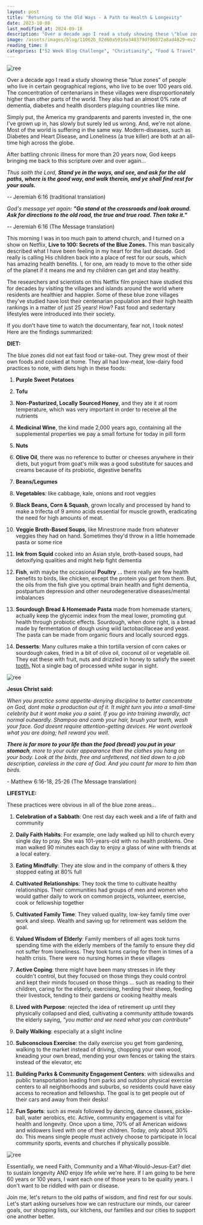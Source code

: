 ```yaml
---
layout: post
title: "Returning to the Old Ways - A Path to Health & Longevity"
date: 2023-10-08
last_modified_at: 2024-09-18
description: "Over a decade ago I read a study showing these \"blue zones\" of people who live in certain geographical regions, who live to be over 100 years old. The concentration of centenarian…"
image: /assets/images/blog/11062b_02d60a501da348379df06072a8ad4829~mv2.jpeg
reading_time: 8
categories: ["52 Week Blog Challenge", "Christianity", "Food & Travel", "Relationships", "Virus & Stick Recovery/Prevention"]
---
```


![ree](/assets/images/blog/11062b_02d60a501da348379df06072a8ad4829~mv2.jpeg)

Over a decade ago I read a study showing these "blue zones" of people who live in certain geographical regions, who live to be over 100 years old. The concentration of centenarians in these villages were disproportionately higher than other parts of the world. They also had an almost 0% rate of dementia, diabetes and health disorders plaguing countries like mine.

Simply put, the America my grandparents and parents invested in, the one I've grown up in, has slowly but surely led us wrong. And, we're not alone. Most of the world is suffering in the same way. Modern-diseases, such as Diabetes and Heart Disease, and Loneliness (a true killer) are both at an all-time high across the globe.

After battling chronic illness for more than 20 years now, God keeps bringing me back to this scripture over and over again...

_Thus saith the Lord,_ **_Stand ye in the ways, and see, and ask for the old paths, where is the good way, and walk therein, and ye shall find rest for your souls._**

\-- Jeremiah 6:16 (traditional translation)

_God's message yet again:_ **_"Go stand at the crossroads and look around. Ask for directions to the old road, the true and true road. Then take it."_**

\-- Jeremiah 6:16 (The Message translation)

This morning I was in too much pain to attend church, and I turned on a show on Netflix, **Live to 100: Secrets of the Blue Zones.** This man basically described what I have been feeling in my heart for the last decade. God really is calling His children back into a place of rest for our souls, which has amazing health benefits. I, for one, am ready to move to the other side of the planet if it means me and my children can get and stay healthy.

The researchers and scientists on this Netflix film project have studied this for decades by visiting the villages and islands around the world where residents are healthier and happier. Some of these blue zone villages they've studied have lost their centenarian population and their high health rankings in a matter of just 25 years! How? Fast food and sedentary lifestyles were introduced into their society.

If you don't have time to watch the documentary, fear not, I took notes! Here are the findings summarized:

**DIET:**

The blue zones did not eat fast food or take-out. They grew most of their own foods and cooked at home. They all had low-meat, low-dairy food practices to note, with diets high in these foods:

1.  **Purple Sweet Potatoes**
    
2.  **Tofu**
    
3.  **Non-Pasturized, Locally Sourced Honey**, and they ate it at room temperature, which was very important in order to receive all the nutrients
    
4.  **Medicinal Wine**, the kind made 2,000 years ago, containing all the supplemental properties we pay a small fortune for today in pill form
    
5.  **Nuts**
    
6.  **Olive Oil**, there was no reference to butter or cheeses anywhere in their diets, but yogurt from goat's milk was a good substitute for sauces and creams because of its probiotic, digestive benefits
    
7.  **Beans/Legumes**
    
8.  **Vegetables**: like cabbage, kale, onions and root veggies
    
9.  **Black Beans, Corn & Squash**, grown locally and processed by hand to make a trifecta of 9 amino acids essential for muscle growth, eradicating the need for high amounts of meat.
    
10.  **Veggie Broth-Based Soups**, like Minestrone made from whatever veggies they had on hand. Sometimes they'd throw in a little homemade pasta or some rice
    
11.  **Ink from Squid** cooked into an Asian style, broth-based soups, had detoxifying qualities and might help fight dementia
    
12.  **Fish**, with maybe the occasional **Poultry** ... there really are few health benefits to birds, like chicken, except the protein you get from them. But, the oils from the fish give you optimal brain health and fight dementia, postpartum depression and other neurodegenerative diseases/mental imbalances
    
13.  **Sourdough Bread & Homemade Pasta** made from homemade starters, actually keep the glycemic index from the meal lower, promoting gut health through probiotic effects. Sourdough, when done right, is a bread made by fermentation of dough using wild lactobacillaceae and yeast. The pasta can be made from organic flours and locally sourced eggs.
    
14.  **Desserts**: Many cultures make a thin tortilla version of corn cakes or sourdough cakes, fried in a bit of olive oil, coconut oil or vegetable oil. They eat these with fruit, nuts and drizzled in honey to satisfy the sweet [tooth.](http://tooth.no/) Not a single bag of processed white sugar in sight.
    

![ree](/assets/images/blog/3400c2_c5b160e98eff4ea583a83d34fa679e10~mv2.png)

**Jesus Christ said:**

_When you practice some appetite-denying discipline to better concentrate on God, dont make a production out of it. It might turn you into a small-time celebrity but it wont make you a saint. If you go into training inwardly, act normal outwardly. Shampoo and comb your hair, brush your teeth, wash your face. God doesnt require attention-getting devices. He wont overlook what you are doing; hell reward you well._

**_There is far more to your life than the food (bread) you put in your stomach_**_, more to your outer appearance than the clothes you hang on your body. Look at the birds, free and unfettered, not tied down to a job description, careless in the care of God. And you count far more to him than birds._

\- Matthew 6:16-18, 25-26 (The Message translation)

**LIFESTYLE:**

These practices were obvious in all of the blue zone areas...

1.  **Celebration of a Sabbath**: One rest day each week and a life of faith and community
    
2.  **Daily Faith Habits**: For example, one lady walked up hill to church every single day to pray. She was 101-years-old with no health problems. One man walked 90 minutes each day to enjoy a glass of wine with friends at a local eatery.
    
3.  **Eating Mindfully**: They ate slow and in the company of others & they stopped eating at 80% full
    
4.  **Cultivated Relationships**: They took the time to cultivate healthy relationships. Their communities had groups of men and women who would gather daily to work on common projects, volunteer, exercise, cook or fellowship together
    
5.  **Cultivated Family Time**: They valued quality, low-key family time over work and sleep. Wealth and saving up for retirement was seldom the goal.
    
6.  **Valued Wisdom of Elderly**: Family members of all ages took turns spending time with the elderly members of the family to ensure they did not suffer from loneliness. They took turns caring for them in times of a health crisis. There were no nursing homes in these villages
    
7.  **Active Coping**: there might have been many stresses in life they couldn't control, but they focused on those things they could control and kept their minds focused on those things ... such as reading to their children, caring for the elderly, exercising, herding their sheep, feeding their livestock, tending to their gardens or cooking healthy meals
    
8.  **Lived with Purpose**: rejected the idea of retirement up until they physically collapsed and died, cultivating a community attitude towards the elderly saying, _"you matter and we need what you can contribute"_
    
9.  **Daily Walking**: especially at a slight incline
    
10.  **Subconscious Exercise**: the daily exercise you get from gardening, walking to the market instead of driving, chopping your own wood, kneading your own bread, mending your own fences or taking the stairs instead of the elevator, etc
    
11.  **Building Parks & Community Engagement Centers**: with sidewalks and public transportation leading from parks and outdoor physical exercise centers to all neighborhoods and suburbs, so residents could have easy access to recreation and fellowship. The goal is to get people out of their cars and away from their desks!
    
12.  **Fun Sports**: such as meals followed by dancing, dance classes, pickle-ball, water aerobics, etc. Active, community engagement is vital for health and longevity. Once upon a time, 70% of all American widows and widowers lived with one of their children. Today, only about 30% do. This means single people must actively choose to participate in local community sports, events and churches if physically possible.
    

![ree](/assets/images/blog/11062b_e36bb1a7a3ae453e9f721751e9517ca3~mv2.jpg)

Essentially, we need Faith, Community and a What-Would-Jesus-Eat? diet to sustain longevity AND enjoy life while we're here. If I am going to be here 60 years or 100 years, I want each one of those years to be quality years. I don't want to be riddled with pain or disease.

Join me, let's return to the old paths of wisdom, and find rest for our souls. Let's start asking ourselves how we can restructure our minds, our career goals, our shopping lists, our kitchens, our families and our cities to support one another better.
